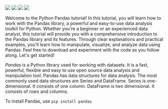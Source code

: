 [![](https://img.shields.io/badge/Python-maroon.svg?&logo=python&logoColor=white)](https://python.org) [![](https://img.shields.io/badge/Pandas-navy.svg?&logo=pandas&logoColor=white)](https://pandas.pydata.org/) [![](https://img.shields.io/badge/Matplotlib-purple.svg?&logo=matplotlib&logoColor=white)](https://pandas.pydata.org/) [![](https://img.shields.io/badge/Seaborn-darkgreen.svg?&logo=seaborn&logoColor=white)](https://pandas.pydata.org/)

Welcome to the Python Pandas tutorial! In this tutorial, you will learn how to work with the Pandas library, a powerful and easy-to-use data analysis toolkit for Python. Whether you're a beginner or an experienced data analyst, this tutorial will provide you with a comprehensive introduction to the Pandas library and its features. Through clear explanations and practical examples, you'll learn how to manipulate, visualize, and analyze data using Pandas. Feel free to download and experiment with the code as you follow along. Let's get started!

*Pandas* is a Python library used for working with datasets. It is a fast, powerful, flexible and easy to use open source data analysis and manipulation tool. Pandas has data structures for data analysis. The most commonly used data structures are Series and DataFrame. Series is one-dimensional. It consists of one column. DataFrame is two dimensional. It consists of rows and columns.

To install Pandas, use `pip install pandas`

